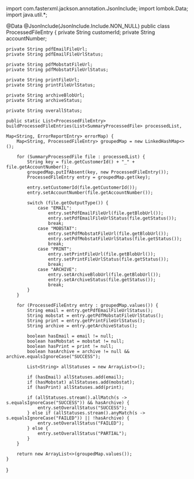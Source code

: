 import com.fasterxml.jackson.annotation.JsonInclude;
import lombok.Data;
import java.util.*;

@Data
@JsonInclude(JsonInclude.Include.NON_NULL)
public class ProcessedFileEntry {
    private String customerId;
    private String accountNumber;

    private String pdfEmailFileUrl;
    private String pdfEmailFileUrlStatus;

    private String pdfMobstatFileUrl;
    private String pdfMobstatFileUrlStatus;

    private String printFileUrl;
    private String printFileUrlStatus;

    private String archiveBlobUrl;
    private String archiveStatus;

    private String overallStatus;

    public static List<ProcessedFileEntry> buildProcessedFileEntries(List<SummaryProcessedFile> processedList,
                                                                      Map<String, ErrorReportEntry> errorMap) {
        Map<String, ProcessedFileEntry> groupedMap = new LinkedHashMap<>();

        for (SummaryProcessedFile file : processedList) {
            String key = file.getCustomerId() + "_" + file.getAccountNumber();
            groupedMap.putIfAbsent(key, new ProcessedFileEntry());
            ProcessedFileEntry entry = groupedMap.get(key);

            entry.setCustomerId(file.getCustomerId());
            entry.setAccountNumber(file.getAccountNumber());

            switch (file.getOutputType()) {
                case "EMAIL":
                    entry.setPdfEmailFileUrl(file.getBlobUrl());
                    entry.setPdfEmailFileUrlStatus(file.getStatus());
                    break;
                case "MOBSTAT":
                    entry.setPdfMobstatFileUrl(file.getBlobUrl());
                    entry.setPdfMobstatFileUrlStatus(file.getStatus());
                    break;
                case "PRINT":
                    entry.setPrintFileUrl(file.getBlobUrl());
                    entry.setPrintFileUrlStatus(file.getStatus());
                    break;
                case "ARCHIVE":
                    entry.setArchiveBlobUrl(file.getBlobUrl());
                    entry.setArchiveStatus(file.getStatus());
                    break;
            }
        }

        for (ProcessedFileEntry entry : groupedMap.values()) {
            String email = entry.getPdfEmailFileUrlStatus();
            String mobstat = entry.getPdfMobstatFileUrlStatus();
            String print = entry.getPrintFileUrlStatus();
            String archive = entry.getArchiveStatus();

            boolean hasEmail = email != null;
            boolean hasMobstat = mobstat != null;
            boolean hasPrint = print != null;
            boolean hasArchive = archive != null && archive.equalsIgnoreCase("SUCCESS");

            List<String> allStatuses = new ArrayList<>();

            if (hasEmail) allStatuses.add(email);
            if (hasMobstat) allStatuses.add(mobstat);
            if (hasPrint) allStatuses.add(print);

            if (allStatuses.stream().allMatch(s -> s.equalsIgnoreCase("SUCCESS")) && hasArchive) {
                entry.setOverallStatus("SUCCESS");
            } else if (allStatuses.stream().anyMatch(s -> s.equalsIgnoreCase("FAILED")) || !hasArchive) {
                entry.setOverallStatus("FAILED");
            } else {
                entry.setOverallStatus("PARTIAL");
            }
        }

        return new ArrayList<>(groupedMap.values());
    }
}


